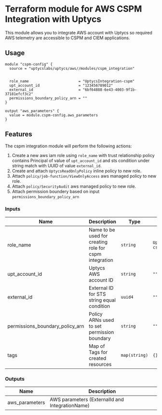 # Terraform module for AWS CSPM Integration with Uptycs

This module allows you to integrate AWS account with Uptycs so required AWS telemetry are accessible to CSPM and CIEM applications.

## Usage

```hcl
module "cspm-config" {
  source = "uptycslabs/uptycs/aws//modules/cspm_integration"


  role_name                       = "UptycsIntegration-cspm"
  upt_account_id                  = "123456789012"
  external_id                     = "6bf64888-6e43-4003-9f1b-37181efcf3c2"
  permissions_boundary_policy_arn = ""
}

output "aws_parameters" {
  value = module.cspm-config.aws_parameters
}
```

## Features

The cspm integration module will perform the following actions:

1. Create a new aws iam role using `role_name` with trust relationship policy contains Principal of value of `upt_account_id` and sts condition under string match with UUID of value `external_id`.
1. Create and attach `UptycsReadOnlyPolicy` inline policy to new role.
1. Attach `policy/job-function/ViewOnlyAccess` aws managed policy to new role.
1. Attach `policy/SecurityAudit` aws managed policy to new role.
1. Attach permission boundery based on input `permissions_boundary_policy_arn`

<!-- BEGINNING OF PRE-COMMIT-TERRAFORM DOCS HOOK -->

### Inputs

| Name                            | Description                                            | Type          | Default                  | Required |
| ------------------------------- | ------------------------------------------------------ | ------------- | ------------------------ | -------- |
| role_name                       | Name to be used for creating role for cspm integration | `string`      | `UptycsIntegration-cspm` | Optional |
| upt_account_id                  | Uptycs AWS account ID                                  | `string`      | `""`                     | Yes      |
| external_id                     | External ID for STS string equal condition             | `uuid4`       | `""`                     | Yes      |
| permissions_boundary_policy_arn | Policy ARNs used to set permission boundary            | `string`      | `""`                     | Optional |
| tags                            | Map of Tags for created resources                      | `map(string)` | `{}`                     | Optional |

### Outputs

| Name           | Description                                     |
| -------------- | ----------------------------------------------- |
| aws_parameters | AWS parameters (ExternalId and IntegrationName) |

<!-- END OF PRE-COMMIT-TERRAFORM DOCS HOOK -->
